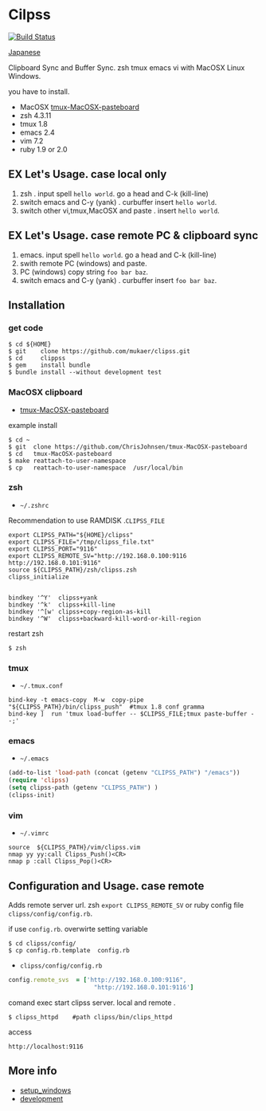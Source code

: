 Cilpss
======
[![Build Status](https://travis-ci.org/mukaer/clipss.png)](https://travis-ci.org/mukaer/clipss)


[Japanese](http://mukaer.com/archives/2013/08/19/zsh_tmux_emacs_/)


Clipboard Sync and Buffer Sync. zsh tmux emacs vi with MacOSX Linux Windows.


you have to install.

* MacOSX [tmux-MacOSX-pasteboard](https://github.com/ChrisJohnsen/tmux-MacOSX-pasteboard)
* zsh   4.3.11
* tmux  1.8
* emacs 2.4
* vim   7.2
* ruby  1.9 or 2.0


EX Let's Usage. case local only
-----

1. zsh . input spell `hello world`. go a head and C-k (kill-line)
2. switch emacs and C-y (yank) . curbuffer insert `hello world`.
3. switch other vi,tmux,MacOSX and paste . insert `hello world`.


EX Let's Usage. case remote PC & clipboard sync
-----
1. emacs. input spell `hello world`. go a head and C-k (kill-line)
2. swith remote PC (windows) and paste.
3. PC (windows) copy string `foo bar baz`.
4. switch emacs and C-y (yank) . curbuffer insert `foo bar baz`.



Installation
------

### get code

```bsh
$ cd ${HOME}
$ git    clone https://github.com/mukaer/clipss.git
$ cd     clippss
$ gem    install bundle
$ bundle install --without development test
```

### MacOSX clipboard

* [tmux-MacOSX-pasteboard](https://github.com/ChrisJohnsen/tmux-MacOSX-pasteboard)

example install

```bsh
$ cd ~
$ git  clone https://github.com/ChrisJohnsen/tmux-MacOSX-pasteboard
$ cd   tmux-MacOSX-pasteboard
$ make reattach-to-user-namespace 
$ cp   reattach-to-user-namespace  /usr/local/bin
```

### zsh

* `~/.zshrc`

Recommendation to use RAMDISK .`CLIPSS_FILE`

```bsh
export CLIPSS_PATH="${HOME}/clipss"
export CLIPSS_FILE="/tmp/clipss_file.txt"
export CLIPSS_PORT="9116"
export CLIPSS_REMOTE_SV="http://192.168.0.100:9116 http://192.168.0.101:9116"
source ${CLIPSS_PATH}/zsh/clipss.zsh
clipss_initialize


bindkey '^Y'  clipss+yank
bindkey '^k'  clipss+kill-line
bindkey '^[w' clipss+copy-region-as-kill
bindkey '^W'  clipss+backward-kill-word-or-kill-region
```
restart zsh

```bsh
$ zsh
```

### tmux

* `~/.tmux.conf`

~~~
bind-key -t emacs-copy  M-w  copy-pipe "${CLIPSS_PATH}/bin/clipss_push"  #tmux 1.8 conf gramma
bind-key ]  run 'tmux load-buffer -- $CLIPSS_FILE;tmux paste-buffer --;'
~~~


### emacs

* `~/.emacs`


```lisp
(add-to-list 'load-path (concat (getenv "CLIPSS_PATH") "/emacs"))
(require 'clipss)
(setq clipss-path (getenv "CLIPSS_PATH") )
(clipss-init)
```

### vim

* `~/.vimrc`

~~~
source  ${CLIPSS_PATH}/vim/clipss.vim
nmap yy yy:call Clipss_Push()<CR>
nmap p :call Clipss_Pop()<CR>
~~~



Configuration and Usage. case remote
---
Adds remote server url. zsh `export CLIPSS_REMOTE_SV` or
ruby config file `clipss/config/config.rb`.

if use `config.rb`. overwirte setting variable

```bsh
$ cd clipss/config/
$ cp config.rb.template  config.rb
```

* `clipss/config/config.rb`

```ruby
config.remote_svs  = ['http://192.168.0.100:9116",
                        "http://192.168.0.101:9116']
```


comand exec start clipss server. local and remote .

```bsh
$ clipss_httpd    #path clipss/bin/clips_httpd
```

access

    http://localhost:9116



More info
--------

* [setup_windows](/setup_windows.md)
* [development](/development.md)
